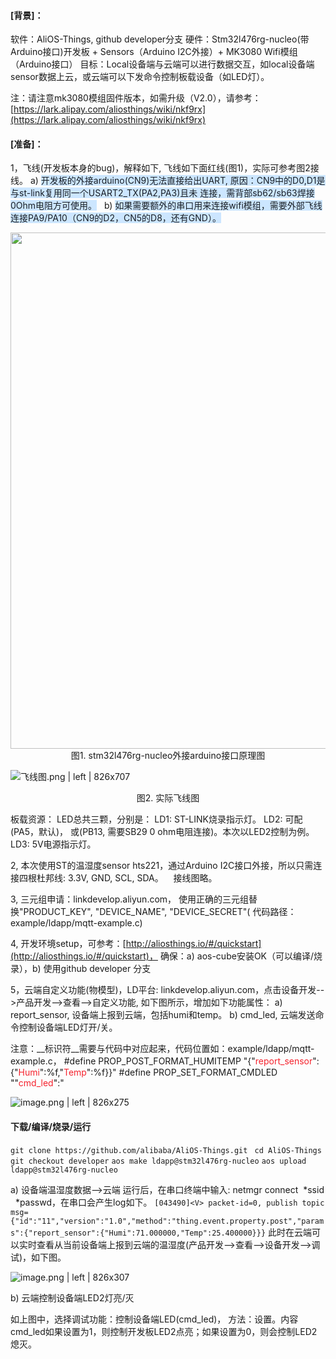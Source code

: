 #### __[背景]：__
软件：AliOS-Things, github developer分支
硬件：Stm32l476rg-nucleo(带Arduino接口)开发板 + Sensors（Arduino I2C外接）+ MK3080 Wifi模组（Arduino接口）
目标：Local设备端与云端可以进行数据交互，如local设备端sensor数据上云，或云端可以下发命令控制板载设备（如LED灯）。

注：请注意mk3080模组固件版本，如需升级（V2.0），请参考：[https://lark.alipay.com/aliosthings/wiki/nkf9rx](https://lark.alipay.com/aliosthings/wiki/nkf9rx)

#### __[准备]：__

1，飞线(开发板本身的bug)，解释如下, 飞线如下面红线(图1)，实际可参考图2接线。
   a) <span data-type="color" style="color:rgb(25, 31, 37)"><span data-type="background" style="background-color:rgb(204, 230, 255)">开发板的外接arduino(CN9)无法直接给出UART, 原因：CN9中的D0,D1是与st-link复用同一个USART2_TX(PA2,PA3)且未    连接，需背部sb62/sb63焊接0Ohm电阻方可使用。</span></span>
   b) <span data-type="color" style="color:rgb(25, 31, 37)"><span data-type="background" style="background-color:rgb(204, 230, 255)">如果需要额外的串口用来连接wifi模组，需要外部飞线连接PA9/PA10（CN9的D2，CN5的D8，还有GND）。</span></span>
<div data-type="alignment" data-value="center" style="text-align:center">
  <div data-type="p">
    <div id="9acutm" data-type="image" data-display="block" data-align="left" data-src="https://cdn.nlark.com/lark/0/2018/png/107167/1533736524093-f78ffd23-6648-4beb-903d-3a32e7d5a9f7.png" data-width="826">
      <img src="https://cdn.nlark.com/lark/0/2018/png/107167/1533736524093-f78ffd23-6648-4beb-903d-3a32e7d5a9f7.png" width="826" />
    </div>
  </div>
</div>

<div data-type="alignment" data-value="center" style="text-align:center">
  <div data-type="p">图1. stm32l476rg-nucleo外接arduino接口原理图</div>
</div>




![飞线图.png | left | 826x707](https://cdn.nlark.com/lark/0/2018/png/107167/1534240863450-1f4bd991-e227-4fd4-9db3-24322a3cfc43.png "")

<div data-type="alignment" data-value="center" style="text-align:center">
  <div data-type="p">图2. 实际飞线图</div>
</div>


板载资源：
LED总共三颗，分别是：
LD1: ST-LINK烧录指示灯。
LD2: 可配(PA5，默认)， 或(PB13, 需要SB29 0 ohm电阻连接)。本次以LED2控制为例。
LD3: 5V电源指示灯。

2, 本次使用ST的温湿度sensor hts221，通过Arduino I2C接口外接，所以只需连接四根杜邦线: 3.3V, GND, SCL, SDA。
    接线图略。

3, 三元组申请：linkdevelop.aliyun.com， 使用正确的三元组替换"PRODUCT\_KEY", "DEVICE\_NAME", "DEVICE\_SECRET"( 代码路径：example/ldapp/mqtt-example.c)

4, 开发环境setup，可参考：[http://aliosthings.io/#/quickstart](http://aliosthings.io/#/quickstart)， 确保：a) aos-cube安装OK（可以编译/烧录），b) 使用github developer 分支

5，云端自定义功能(物模型)，LD平台: linkdevelop.aliyun.com，点击设备开发-->产品开发-->查看-->自定义功能, 如下图所示，增加如下功能属性：
a) report\_sensor, 设备端上报到云端，包括humi和temp。
b) cmd\_led, 云端发送命令控制设备端LED灯开/关。

注意：__标识符__需要与代码中对应起来，代码位置如：example/ldapp/mqtt-example.c，
#define PROP\_POST\_FORMAT\_HUMITEMP    "{\"<span data-type="color" style="color:#F5222D">report_sensor</span>\":{\"<span data-type="color" style="color:#F5222D">Humi</span>\":%f,\"<span data-type="color" style="color:#F5222D">Temp</span>\":%f}}"
#define PROP\_SET\_FORMAT\_CMDLED       "\"<span data-type="color" style="color:#F5222D">cmd_led</span>\":"


![image.png | left | 826x275](https://cdn.nlark.com/lark/0/2018/png/107167/1534242589145-7b757496-5757-4046-a895-c6b5de63b7c0.png "")


#### 下载/编译/烧录/运行
`git clone https://github.com/alibaba/AliOS-Things.git
`
`cd AliOS-Things 
`
`git checkout developer`
`aos make ldapp@stm32l476rg-nucleo`
`aos upload ldapp@stm32l476rg-nucleo`

a) 设备端温湿度数据-->云端
运行后，在串口终端中输入: netmgr connect  \*ssid   \*passwd，在串口会产生log如下。
`[043490]<V> packet-id=0, publish topic msg={"id":"11","version":"1.0","method":"thing.event.property.post","params":{"report_sensor":{"Humi":71.000000,"Temp":25.400000}}}`
此时在云端可以实时查看从当前设备端上报到云端的温湿度(产品开发-->查看-->设备开发-->调试)，如下图。


![image.png | left | 826x307](https://cdn.nlark.com/lark/0/2018/png/107167/1534243974274-6714f841-c162-4c04-b28a-aa242438f645.png "")


b) 云端控制设备端LED2灯亮/灭

如上图中，选择调试功能：控制设备端LED(cmd\_led)， 方法：设置。内容cmd\_led如果设置为1，则控制开发板LED2点亮；如果设置为0，则会控制LED2熄灭。